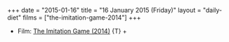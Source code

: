 +++
date = "2015-01-16"
title = "16 January 2015 (Friday)"
layout = "daily-diet"
films = ["the-imitation-game-2014"]
+++

<ul>
<li class="entry films">Film: <a href="/films/the-imitation-game-2014">The Imitation Game (2014)</a> {T} +</li>
</ul>
